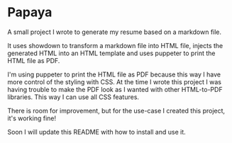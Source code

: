 # Papaya

A small project I wrote to generate my resume based on a markdown file.

It uses showdown to transform a markdown file into HTML file, injects the generated HTML into an HTML template and uses puppeter to print the HTML file as PDF.

I'm using puppeter to print the HTML file as PDF because this way I have more control of the styling with CSS. At the time I wrote this project I was having trouble to make the PDF look as I wanted with other HTML-to-PDF libraries. This way I can use all CSS features.

There is room for improvement, but for the use-case I created this project, it's working fine!

Soon I will update this README with how to install and use it.
